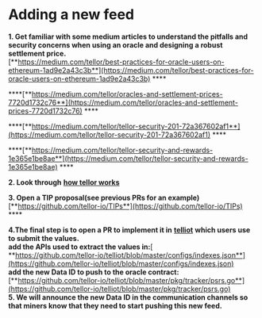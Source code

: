 # Adding a new feed

**1. Get familiar with some medium articles to understand the pitfalls and security concerns when using an oracle and designing a robust settlement price.**  
[**https://medium.com/tellor/best-practices-for-oracle-users-on-ethereum-1ad9e2a43c3b**](https://medium.com/tellor/best-practices-for-oracle-users-on-ethereum-1ad9e2a43c3b) ****

\*\*\*\*[**https://medium.com/tellor/oracles-and-settlement-prices-7720d1732c76**](https://medium.com/tellor/oracles-and-settlement-prices-7720d1732c76) ****

\*\*\*\*[**https://medium.com/tellor/tellor-security-201-72a367602af1**](https://medium.com/tellor/tellor-security-201-72a367602af1)  ****

\*\*\*\*[**https://medium.com/tellor/tellor-security-and-rewards-1e365e1be8ae**](https://medium.com/tellor/tellor-security-and-rewards-1e365e1be8ae) ****

**2. Look through** [**how tellor works**](../../whitepaper/tellor-oracle-overview/)

**3. Open a TIP proposal\(see previous PRs for an example\)**  
[**https://github.com/tellor-io/TIPs**](https://github.com/tellor-io/TIPs) ****

**4.The final step is to open a PR to implement it in** [**telliot**](https://github.com/tellor-io/telliot) **which users use to submit the values.  
add the APIs used to extract the values in:**[  
**https://github.com/tellor-io/telliot/blob/master/configs/indexes.json**](https://github.com/tellor-io/telliot/blob/master/configs/indexes.json)   
**add the new Data ID to push to the oracle contract:**  
[**https://github.com/tellor-io/telliot/blob/master/pkg/tracker/psrs.go**](https://github.com/tellor-io/telliot/blob/master/pkg/tracker/psrs.go)  
**5. We will announce the new Data ID in the communication channels so that miners know that they need to start pushing this new feed.**

